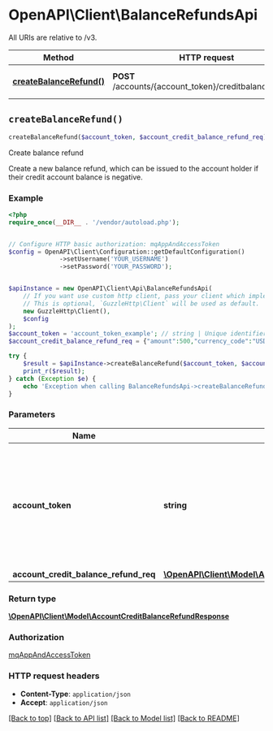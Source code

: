 # OpenAPI\Client\BalanceRefundsApi

All URIs are relative to /v3.

Method | HTTP request | Description
------------- | ------------- | -------------
[**createBalanceRefund()**](BalanceRefundsApi.md#createBalanceRefund) | **POST** /accounts/{account_token}/creditbalancerefunds | Create balance refund


## `createBalanceRefund()`

```php
createBalanceRefund($account_token, $account_credit_balance_refund_req): \OpenAPI\Client\Model\AccountCreditBalanceRefundResponse
```

Create balance refund

Create a new balance refund, which can be issued to the account holder if their credit account balance is negative.

### Example

```php
<?php
require_once(__DIR__ . '/vendor/autoload.php');


// Configure HTTP basic authorization: mqAppAndAccessToken
$config = OpenAPI\Client\Configuration::getDefaultConfiguration()
              ->setUsername('YOUR_USERNAME')
              ->setPassword('YOUR_PASSWORD');


$apiInstance = new OpenAPI\Client\Api\BalanceRefundsApi(
    // If you want use custom http client, pass your client which implements `GuzzleHttp\ClientInterface`.
    // This is optional, `GuzzleHttp\Client` will be used as default.
    new GuzzleHttp\Client(),
    $config
);
$account_token = 'account_token_example'; // string | Unique identifier of the credit account for which you want to create a balance refund.  Send a `GET` request to `/credit/accounts` to retrieve existing credit account tokens.
$account_credit_balance_refund_req = {"amount":500,"currency_code":"USD","description":"credit balance refund","method":"CHECK"}; // \OpenAPI\Client\Model\AccountCreditBalanceRefundReq

try {
    $result = $apiInstance->createBalanceRefund($account_token, $account_credit_balance_refund_req);
    print_r($result);
} catch (Exception $e) {
    echo 'Exception when calling BalanceRefundsApi->createBalanceRefund: ', $e->getMessage(), PHP_EOL;
}
```

### Parameters

Name | Type | Description  | Notes
------------- | ------------- | ------------- | -------------
 **account_token** | **string**| Unique identifier of the credit account for which you want to create a balance refund.  Send a &#x60;GET&#x60; request to &#x60;/credit/accounts&#x60; to retrieve existing credit account tokens. |
 **account_credit_balance_refund_req** | [**\OpenAPI\Client\Model\AccountCreditBalanceRefundReq**](../Model/AccountCreditBalanceRefundReq.md)|  |

### Return type

[**\OpenAPI\Client\Model\AccountCreditBalanceRefundResponse**](../Model/AccountCreditBalanceRefundResponse.md)

### Authorization

[mqAppAndAccessToken](../../README.md#mqAppAndAccessToken)

### HTTP request headers

- **Content-Type**: `application/json`
- **Accept**: `application/json`

[[Back to top]](#) [[Back to API list]](../../README.md#endpoints)
[[Back to Model list]](../../README.md#models)
[[Back to README]](../../README.md)
